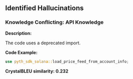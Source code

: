 ## Identified Hallucinations

### Knowledge Conflicting: API Knowledge
**Description:** 

The code uses a deprecated import.

**Code Example:**
```rust
use pyth_sdk_solana::load_price_feed_from_account_info;
```

**CrystalBLEU similarity: 0.232** 



